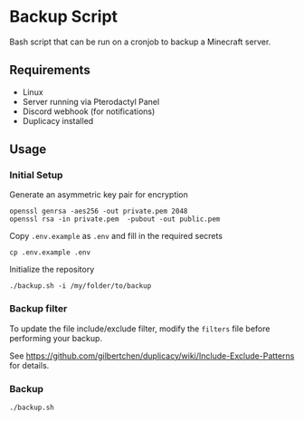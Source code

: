 # Backup Script

Bash script that can be run on a cronjob to backup a Minecraft server.

## Requirements

* Linux
* Server running via Pterodactyl Panel
* Discord webhook (for notifications)
* Duplicacy installed

## Usage

### Initial Setup

Generate an asymmetric key pair for encryption

```
openssl genrsa -aes256 -out private.pem 2048
openssl rsa -in private.pem  -pubout -out public.pem
```


Copy `.env.example` as `.env` and fill in the required secrets

```
cp .env.example .env
```


Initialize the repository

```
./backup.sh -i /my/folder/to/backup
```

### Backup filter

To update the file include/exclude filter, modify the `filters` file before performing your backup.

See https://github.com/gilbertchen/duplicacy/wiki/Include-Exclude-Patterns for details.

### Backup

```
./backup.sh
```